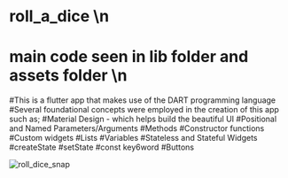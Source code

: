 # roll_a_dice \n

 # main code seen in lib folder and assets folder \n
 #This is a flutter app that makes use of the DART programming language
 #Several foundational concepts were employed in the creation of this app such as;
   #Material Design - which helps build the beautiful UI
   #Positional and Named Parameters/Arguments 
   #Methods
   #Constructor functions
   #Custom widgets
   #Lists
   #Variables
   #Stateless and Stateful Widgets
   #createState
   #setState
   #const key6word
   #Buttons

   

![roll_dice_snap](https://github.com/user-attachments/assets/018c60a2-9796-445e-8a4a-bf0fc5d27b06)
